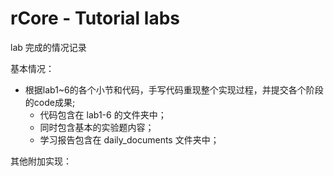 # rCore - Tutorial labs

lab 完成的情况记录

基本情况：

- 根据lab1~6的各个小节和代码，手写代码重现整个实现过程，并提交各个阶段的code成果;
  - 代码包含在 lab1-6 的文件夹中；
  - 同时包含基本的实验题内容；
  - 学习报告包含在 daily_documents 文件夹中；

其他附加实现：